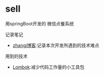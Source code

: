 # sell
用springBoot开发的  微信点餐系统 

记录笔记
- [zhangj博客](http://zhangjp.51so.info/):记录本次开发所遇到的技术难点


用到的技术
- [Lombok](https://github.com/rzwitserloot/lombok):减少代码工作量的小工具包
          

